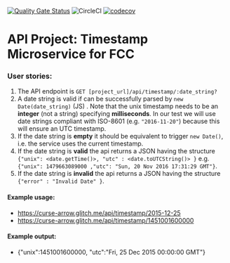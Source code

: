 [![Quality Gate Status](https://sonarcloud.io/api/project_badges/measure?project=tluolamo_boilerplate-project-timestamp&metric=alert_status)](https://sonarcloud.io/dashboard?id=tluolamo_boilerplate-project-timestamp)
![CircleCI](https://img.shields.io/circleci/build/github/tluolamo/boilerplate-project-timestamp)
[![codecov](https://codecov.io/gh/tluolamo/boilerplate-project-timestamp/branch/gomix/graph/badge.svg)](https://codecov.io/gh/tluolamo/boilerplate-project-timestamp)

# API Project: Timestamp Microservice for FCC

### User stories:

1. The API endpoint is `GET [project_url]/api/timestamp/:date_string?`
2. A date string is valid if can be successfully parsed by `new Date(date_string)` (JS) . Note that the unix timestamp needs to be an **integer** (not a string) specifying **milliseconds**. In our test we will use date strings compliant with ISO-8601 (e.g. `"2016-11-20"`) because this will ensure an UTC timestamp.
3. If the date string is **empty** it should be equivalent to trigger `new Date()`, i.e. the service uses the current timestamp.
4. If the date string is **valid** the api returns a JSON having the structure
`{"unix": <date.getTime()>, "utc" : <date.toUTCString()> }`
e.g. `{"unix": 1479663089000 ,"utc": "Sun, 20 Nov 2016 17:31:29 GMT"}`.
5. If the date string is **invalid** the api returns a JSON having the structure `{"error" : "Invalid Date" }`.

#### Example usage:
* https://curse-arrow.glitch.me/api/timestamp/2015-12-25
* https://curse-arrow.glitch.me/api/timestamp/1451001600000

#### Example output:
* {"unix":1451001600000, "utc":"Fri, 25 Dec 2015 00:00:00 GMT"}
